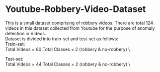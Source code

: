 # Youtube-Robbery-Video-Dataset
This is a small dataset comprising of robbery videos. There are total 124 videos in this dataset collected from Youtube for the purpose of anomaly detection in Videos.\
Dataset is divided into train-set and test-set as follows: \
Train-set: \
Total Videos = 80
Total Classes = 2 (robbery & no-robbery) \

Test-set: \
Total Videos = 44
Total Classes = 2 (robbery & no-robbery) \
